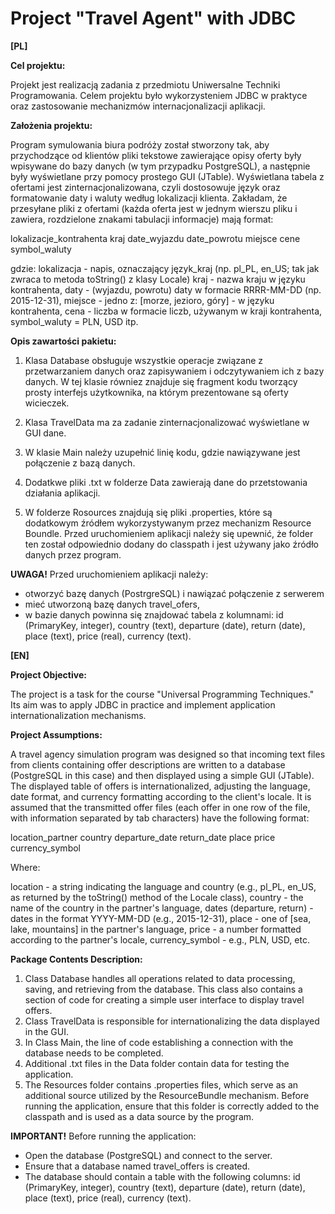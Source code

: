 # Project "Travel Agent" with JDBC

**[PL]**

**Cel projektu:**

Projekt jest realizacją zadania z przedmiotu Uniwersalne Techniki Programowania. Celem projektu było wykorzysteniem JDBC w praktyce oraz zastosowanie mechanizmów internacjonalizacji aplikacji. 

**Założenia projektu:**

Program symulowania biura podróży został stworzony tak, aby przychodzące od klientów pliki tekstowe zawierające opisy oferty były wpisywane do bazy danych (w tym przypadku PostgreSQL), a następnie były wyświetlane przy pomocy prostego GUI (JTable). Wyświetlana tabela z ofertami jest zinternacjonalizowana, czyli dostosowuje język oraz formatowanie daty i waluty według lokalizacji klienta. 
Zakładam, że przesyłane pliki z ofertami (każda oferta jest w jednym wierszu pliku i zawiera, rozdzielone znakami tabulacji informacje) mają format:

lokalizacje_kontrahenta kraj  date_wyjazdu  date_powrotu miejsce cene symbol_waluty

gdzie:
lokalizacja - napis,  oznaczający język_kraj (np. pl_PL, en_US; tak jak zwraca to metoda toString() z klasy Locale)
kraj - nazwa kraju w języku kontrahenta,
daty - (wyjazdu, powrotu) daty w formacie RRRR-MM-DD (np. 2015-12-31),
miejsce - jedno z: [morze, jezioro, góry] - w języku kontrahenta,
cena - liczba w formacie liczb, używanym w kraji kontrahenta,
symbol_waluty = PLN, USD itp.

**Opis zawartości pakietu:**

1. Klasa Database obsługuje wszystkie operacje związane z przetwarzaniem danych oraz zapisywaniem i odczytywaniem ich z bazy danych. W tej klasie równiez znajduje się fragment kodu tworzący prosty interfejs użytkownika, na którym prezentowane są oferty wicieczek.

2. Klasa TravelData ma za zadanie zinternacjonalizować wyświetlane w GUI dane.

3. W klasie Main należy uzupełnić linię kodu, gdzie nawiązywane jest połączenie z bazą danych. 

4. Dodatkwe pliki .txt w folderze Data zawierają dane do przetstowania działania aplikacji.

5. W folderze Rosources znajdują się pliki .properties, które są dodatkowym źródłem wykorzystywanym przez mechanizm Resource Boundle. Przed uruchomieniem aplikacji należy się upewnić, że folder ten został odpowiednio dodany do classpath i jest używany jako źródło danych przez program. 

**UWAGA!** Przed uruchomieniem aplikacji należy:
- otworzyć bazę danych (PostrgreSQL) i nawiązać połączenie z serwerem
- mieć utworzoną bazę danych travel_ofers,
- w bazie danych powinna się znajdować tabela z kolumnami: id (PrimaryKey, integer), country (text), departure (date), return (date), place (text), price (real), currency (text).


**[EN]**

**Project Objective:**

The project is a task for the course "Universal Programming Techniques." Its aim was to apply JDBC in practice and implement application internationalization mechanisms.

**Project Assumptions:**

A travel agency simulation program was designed so that incoming text files from clients containing offer descriptions are written to a database (PostgreSQL in this case) and then displayed using a simple GUI (JTable). The displayed table of offers is internationalized, adjusting the language, date format, and currency formatting according to the client's locale.
It is assumed that the transmitted offer files (each offer in one row of the file, with information separated by tab characters) have the following format:

location_partner country departure_date return_date place price currency_symbol

Where:

location - a string indicating the language and country (e.g., pl_PL, en_US, as returned by the toString() method of the Locale class),
country - the name of the country in the partner's language,
dates (departure, return) - dates in the format YYYY-MM-DD (e.g., 2015-12-31),
place - one of [sea, lake, mountains] in the partner's language,
price - a number formatted according to the partner's locale,
currency_symbol - e.g., PLN, USD, etc.

**Package Contents Description:**

1. Class Database handles all operations related to data processing, saving, and retrieving from the database. This class also contains a section of code for creating a simple user interface to display travel offers.
2. Class TravelData is responsible for internationalizing the data displayed in the GUI.
3. In Class Main, the line of code establishing a connection with the database needs to be completed.
4. Additional .txt files in the Data folder contain data for testing the application.
5. The Resources folder contains .properties files, which serve as an additional source utilized by the ResourceBundle mechanism. Before running the application, ensure that this folder is correctly added to the classpath and is used as a data source by the program.

**IMPORTANT!** Before running the application:

- Open the database (PostgreSQL) and connect to the server.
- Ensure that a database named travel_offers is created.
- The database should contain a table with the following columns: id (PrimaryKey, integer), country (text), departure (date), return (date), place (text), price (real), currency (text).
